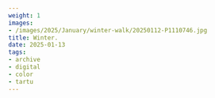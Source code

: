 ```yaml
---
weight: 1
images:
- /images/2025/January/winter-walk/20250112-P1110746.jpg
title: Winter.
date: 2025-01-13
tags:
- archive
- digital
- color
- tartu
---
```


